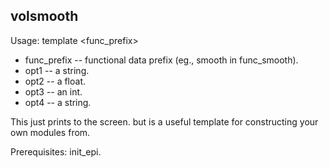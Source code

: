 volsmooth
---------
Usage: template <func_prefix> <opt1> <opt2> <opt3> <opt4>

+ func_prefix -- functional data prefix (eg., smooth in func_smooth).
+ opt1 -- a string.
+ opt2 -- a float.
+ opt3 -- an int.
+ opt4 -- a string.

This just prints to the screen. but is a useful template for constructing your own modules from.

Prerequisites: init_epi.

